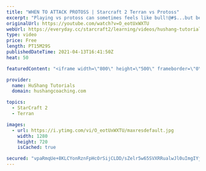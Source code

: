 ```yaml
---
title: "WHEN TO ATTACK PROTOSS | Starcraft 2 Terran vs Protoss"
excerpt: "Playing vs protoss can sometimes feels like bull!@#$...but beating protoss is easier than you might think! In this series \"How to Defeat Protoss\" we're going to be looking at key components to let you annihilate the competition. Let's get into it!  WHEN TO ATTACK PROTOSS | Starcraft 2 Terran vs Protoss"
originalUrl: https://youtube.com/watch?v=O_eotUxWXTU
webUrl: https://everyday.cc/starcraft2/learning/videos/hushang-tutorials-when-to-attack-protoss-starcraft-2-terran-vs-protoss/
type: video
price: Free
length: PT15M29S
publishedDateTime: 2021-04-13T16:41:50Z
heat: 50

featuredContent: "<iframe width=\"800\" height=\"500\" frameborder=\"0\" src=\"https://www.youtube.com/embed/O_eotUxWXTU\" allow=\"accelerometer; autoplay; encrypted-media; gyroscope; picture-in-picture\" allowfullscreen></iframe>"

provider:
  name: HuShang Tutorials
  domain: hushangcoaching.com

topics:
  - StarCraft 2
  - Terran

images:
  - url: https://i.ytimg.com/vi/O_eotUxWXTU/maxresdefault.jpg
    width: 1280
    height: 720
    isCached: true

secured: "vpaRmqUe+8KLCYonRznFpHcOrSijCLDD/sZelr5w65SVXRRualwJl0uImgIYjtU7sNG3RvZfsbi2+aedz5nbokExmorx3AIIAW4BfnJqOzr/obSdKo8HYM/jan/9QWWO7j9V6sCgMcj71+DVj17k4RjB27JWlmycpuQ1TEf1xZYE9qq8CQb0imxoXQDR8Pmsrh9tvNMMPNEEz80dtRbfblee8EIKzZRYQh6/x3RNhCyirgCj1OyxRWORDUMZcw92JZPKp0V500d3E1MrFXY/q9kiKhKl/7ez2VrWcyiH7u48y8TStCq1r30nTp9oBwMSTfEEtMj+H4Ghkcqts50ie7E4u+AdcOyYXDG2MB9ExMrs8tWpUyflLvPo8OnZo3kOzsM1CzYkLKLp+SxxmcsnrLLP+8MU6lB3erTDMk1Ebkw=;5wtMJFOXnZBADxXtqeWsow=="
---
```



